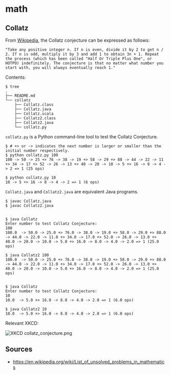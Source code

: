 # math

## Collatz

From [Wikipedia](https://en.wikipedia.org/wiki/Collatz_conjecture), the Collatz conjecture can be expressed as follows:
```
"Take any positive integer n. If n is even, divide it by 2 to get n / 2. If n is odd, multiply it by 3 and add 1 to obtain 3n + 1. Repeat the process (which has been called "Half Or Triple Plus One", or HOTPO) indefinitely. The conjecture is that no matter what number you start with, you will always eventually reach 1."
```

Contents:
```
$ tree
.
├── README.md
└── collatz
    ├── Collatz.class
    ├── Collatz.java
    ├── Collatz.scala
    ├── Collatz2.class
    ├── Collatz2.java
    └── collatz.py
```

`collatz.py` is a Python command-line tool to test the Collatz Conjecture.

```
$ # +> or -> indicates the next number is larger or smaller than the initial number respectively.
$ python collatz.py 100
100 -> 50 -> 25 +> 76 -> 38 -> 19 +> 58 -> 29 +> 88 -> 44 -> 22 -> 11 +> 34 -> 17 +> 52 -> 26 -> 13 +> 40 -> 20 -> 10 -> 5 +> 16 -> 8 -> 4 -> 2 => 1 (25 ops)

$ python collatz.py 10
10 -> 5 +> 16 -> 8 -> 4 -> 2 => 1 (6 ops)
```

`Collatz.java` and `Collatz2.java` are equivalent Java programs.

```
$ javac Collatz.java
$ javac Collatz2.java


$ java Collatz
Enter number to test Collatz Conjecture: 
100
100.0  -> 50.0 -> 25.0 +> 76.0 -> 38.0 -> 19.0 +> 58.0 -> 29.0 +> 88.0 -> 44.0 -> 22.0 -> 11.0 +> 34.0 -> 17.0 +> 52.0 -> 26.0 -> 13.0 +> 40.0 -> 20.0 -> 10.0 -> 5.0 +> 16.0 -> 8.0 -> 4.0 -> 2.0 => 1 (25.0 ops)

$ java Collatz2 100
100.0  -> 50.0 -> 25.0 +> 76.0 -> 38.0 -> 19.0 +> 58.0 -> 29.0 +> 88.0 -> 44.0 -> 22.0 -> 11.0 +> 34.0 -> 17.0 +> 52.0 -> 26.0 -> 13.0 +> 40.0 -> 20.0 -> 10.0 -> 5.0 +> 16.0 -> 8.0 -> 4.0 -> 2.0 => 1 (25.0 ops)


$ java Collatz
Enter number to test Collatz Conjecture: 
10
10.0  -> 5.0 +> 16.0 -> 8.0 -> 4.0 -> 2.0 => 1 (6.0 ops)

$ java Collatz2 10
10.0  -> 5.0 +> 16.0 -> 8.0 -> 4.0 -> 2.0 => 1 (6.0 ops)
```

Relevant XKCD:

![XKCD collatz_conjecture.png](http://imgs.xkcd.com/comics/collatz_conjecture.png)


## Sources

- https://en.wikipedia.org/wiki/List_of_unsolved_problems_in_mathematics

